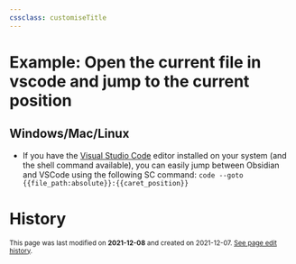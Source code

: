 ```yaml
---
cssclass: customiseTitle
---
```

# Example: Open the current file in vscode and jump to the current position

## Windows/Mac/Linux
 - If you have the [Visual Studio Code](https://code.visualstudio.com/) editor installed on your system (and the shell command available), you can easily jump between Obsidian and VSCode using the following SC command: `code --goto {{file_path:absolute}}:{{caret_position}}`


# History
<small>This page was last modified on <strong>2021-12-08</strong> and created on 2021-12-07. <a href="https://github.com/Taitava/obsidian-shellcommands-documentation/commits/main/./Example%20shell%20commands/Open%20the%20current%20file%20in%20vscode%20and%20jump%20to%20the%20current%20position.md">See page edit history</a>.</small>
